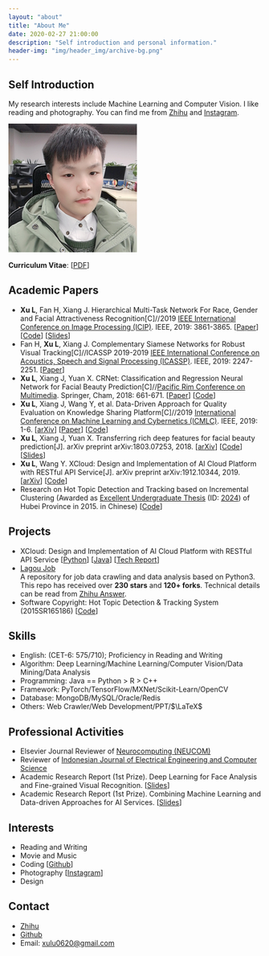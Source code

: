 ```yaml
---
layout: "about"
title: "About Me"
date: 2020-02-27 21:00:00
description: "Self introduction and personal information."
header-img: "img/header_img/archive-bg.png"
---
```

## Self Introduction
My research interests include Machine Learning and Computer Vision. I like reading and photography. You can find me from [Zhihu](https://www.zhihu.com/people/xulu-0620) and [Instagram](https://www.instagram.com/lucasx_xulu/).

![LucasX](https://raw.githubusercontent.com/lucasxlu/blog/master/source/about/LucasX.jpg)

__Curriculum Vitae__: [[PDF](./CV_LuXu.pdf)] 


## Academic Papers
* **Xu L**, Fan H, Xiang J. Hierarchical Multi-Task Network For Race, Gender and Facial Attractiveness Recognition[C]//2019 [IEEE International Conference on Image Processing (ICIP)](http://2019.ieeeicip.org/). IEEE, 2019: 3861-3865. [[Paper](https://ieeexplore.ieee.org/abstract/document/8803614)] [[Code](https://github.com/lucasxlu/HMTNet.git)] [[Slides](ICIP19_HMTNet_Slides.pdf)]
* Fan H, **Xu L**, Xiang J. Complementary Siamese Networks for Robust Visual Tracking[C]//ICASSP 2019-2019 [IEEE International Conference on Acoustics, Speech and Signal Processing (ICASSP)](https://2019.ieeeicassp.org/). IEEE, 2019: 2247-2251. [[Paper](https://ieeexplore.ieee.org/abstract/document/8682985/)]
* **Xu L**, Xiang J, Yuan X. CRNet: Classification and Regression Neural Network for Facial Beauty Prediction[C]//[Pacific Rim Conference on Multimedia](http://www.pcm2018.org/). Springer, Cham, 2018: 661-671. [[Paper](https://link.springer.com/chapter/10.1007/978-3-030-00764-5_61)] [[Code](https://github.com/lucasxlu/CRNet.git)]
* **Xu L**, Xiang J, Wang Y, et al. Data-Driven Approach for Quality Evaluation on Knowledge Sharing Platform[C]//2019
[International Conference on Machine Learning and Cybernetics (ICMLC)](http://www.icmlc.com/). IEEE, 2019: 1-6. [[arXiv](https://arxiv.org/abs/1903.00384)]  [[Paper](https://ieeexplore.ieee.org/abstract/document/8949297)]  [[Code](https://github.com/lucasxlu/ZhihuDataDriven.git)]   
* **Xu L**, Xiang J, Yuan X. Transferring rich deep features for facial beauty prediction[J]. arXiv preprint arXiv:1803.07253, 2018. [[arXiv](https://arxiv.org/abs/1803.07253)] [[Code](https://github.com/lucasxlu/TransFBP.git)] [[Slides](./Presentation_TransFBP.pdf)]
* **Xu L**, Wang Y. XCloud: Design and Implementation of AI Cloud Platform with RESTful API Service[J]. arXiv preprint arXiv:1912.10344, 2019. [[arXiv](https://arxiv.org/abs/1912.10344)] [[Code](https://github.com/lucasxlu/XCloud.git)]
* Research on Hot Topic Detection and Tracking based on Incremental Clustering (Awarded as [Excellent Undergraduate Thesis](http://www.hbe.gov.cn/content.php?id=12717) (ID: [2024](http://hbxw.e21.edu.cn/e21sqlimg//file/201512/fff20151224164931_675715070.xls)) of Hubei Province in 2015. in Chinese) [[Code](https://github.com/xuludev/System.git)]  


## Projects
* XCloud: Design and Implementation of AI Cloud Platform with RESTful API Service [[Python](https://github.com/lucasxlu/XCloud.git)] [[Java](https://github.com/lucasxlu/CVLH.git)] [[Tech Report](https://arxiv.org/pdf/1912.10344.pdf)]
* [Lagou Job](https://github.com/lucasxlu/LagouJob.git)  
  A repository for job data crawling and data analysis based on Python3. This repo has received over **230 stars** and **120+ forks**. Technical details can be read from [Zhihu Answer](https://www.zhihu.com/question/36132174/answer/94392659).
* Software Copyright: Hot Topic Detection & Tracking System (2015SR165186) [[Code](https://github.com/xuludev/System.git)]

<!-- 
## Experience
* [Blibee](https://www.bianlifeng.com/) &emsp; 2019.02 – Present  
Store Intelligent Decision-making Department  
Vision Algorithm Engineer  

  - Kanto Cooking (Discard) detection with 0.963 AP, and fine-grained recognition with 95.66% accuracy  
  - Daily fresh food recognition with 0.920 AP and 99.09% accuracy
  - Products Re-identification with 99.43% rank-1 accuracy
  - Model deployment with RESTful API (Django + PyTorch + TensorRT + Nginx)


* [DiDi](https://www.didiglobal.com/) &emsp; 2018.09 – 2019.01  
Security Product & Technology  
Deep Learning  

  - License image quality recognition (reflection/blur) with 93.15% Precision and 98.35% Recall
  - Facial beauty prediction with 0.89 Pearson Correlation
  - License type recognition with 99.77% Precision and 99.76% Recall
  - Scene recognition (in car/out of car) with 99.89% Precision 99.90% Recall
  - License completeness recognition with 99.67% Precision and 99.68% Recall
  - Complete the writing of 21 patents related to safety products


* [Beijing Jiewen Technology Co.,Ltd.](http://www.aisino.com/) &emsp; 2015.06 – 2016.06  
Huazhong R&D Center  
Java/Web Spider Developer

  - Develop and maintain web information system based on Java SSM framework and MySQL database
  - Develop web crawlers to collect data from O2O websites (e.g. [Ctrip](http://www.ctrip.com/), [Dazhong Dianping](http://www.dianping.com/), [AMap](https://www.amap.com/)) based on Python/Java and MySQL/MongoDB
  - Data statistics, analysis and visualization. It provides important data support for company offline product location -->


## Skills
* English: (CET-6: 575/710); Proficiency in Reading and Writing    
* Algorithm: Deep Learning/Machine Learning/Computer Vision/Data Mining/Data Analysis    
* Programming: Java == Python > R > C++  
* Framework: PyTorch/TensorFlow/MXNet/Scikit-Learn/OpenCV  
* Database: MongoDB/MySQL/Oracle/Redis  
* Others: Web Crawler/Web Development/PPT/$\LaTeX$


## Professional Activities
* Elsevier Journal Reviewer of [Neurocomputing (NEUCOM)](https://www.journals.elsevier.com/neurocomputing/)
* Reviewer of [Indonesian Journal of Electrical Engineering and Computer Science](http://ijeecs.iaescore.com/index.php/IJEECS)
* Academic Research Report (1st Prize). Deep Learning for Face Analysis and Fine-grained Visual Recognition. [[Slides](./DL_for_Face_Analysis_and_FGVC.pdf)]
* Academic Research Report (1st Prize). Combining Machine Learning and Data-driven Approaches for AI Services. [[Slides](./Combining_ML_and_Data_driven_Approach_for_AI_Services​.pdf)]


## Interests
* Reading and Writing
* Movie and Music
* Coding [[Github](https://github.com/lucasxlu)]
* Photography [[Instagram](https://www.instagram.com/lucasx_xulu/)]
* Design 


## Contact
* [Zhihu](https://www.zhihu.com/people/xulu-0620/activities)
* [Github](https://github.com/lucasxlu)  
* Email: xulu0620@gmail.com